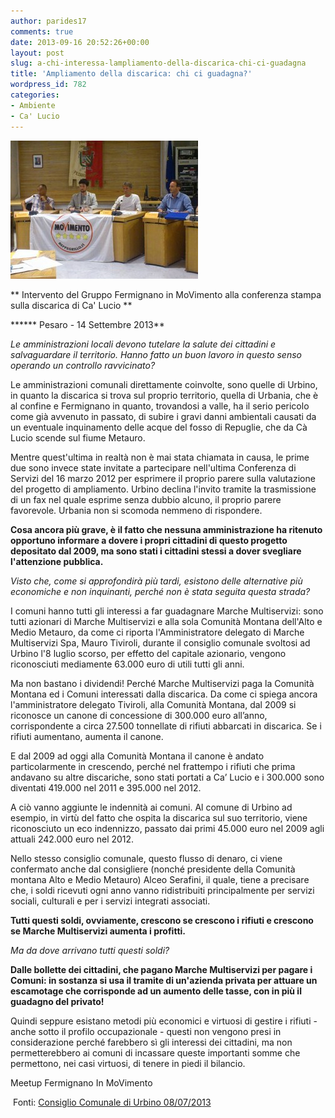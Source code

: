 ```yaml
---
author: parides17
comments: true
date: 2013-09-16 20:52:26+00:00
layout: post
slug: a-chi-interessa-lampliamento-della-discarica-chi-ci-guadagna
title: 'Ampliamento della discarica: chi ci guadagna?'
wordpress_id: 782
categories:
- Ambiente
- Ca' Lucio
---
```


**[![conferenza 3 sett 2013](/images/2013/09/conferenza_3_sett_2013-300x221.jpg)](/images/2013/09/conferenza_3_sett_2013.jpg)**




**
Intervento del Gruppo Fermignano in MoVimento alla conferenza stampa sulla discarica di Ca' Lucio **




****** Pesaro - 14 Settembre 2013**





_Le amministrazioni locali devono tutelare la salute dei cittadini e salvaguardare il territorio. Hanno fatto un buon lavoro in questo senso operando un controllo ravvicinato?_




<!-- more -->Le amministrazioni comunali direttamente coinvolte, sono quelle di Urbino, in quanto la discarica si trova sul proprio territorio, quella di Urbania, che è al confine e Fermignano in quanto, trovandosi a valle, ha il serio pericolo come già avvenuto in passato, di subire i gravi danni ambientali causati da un eventuale inquinamento delle acque del fosso di Repuglie, che da Cà Lucio scende sul fiume Metauro.




Mentre quest'ultima in realtà non è mai stata chiamata in causa, le prime due sono invece state invitate a partecipare nell'ultima Conferenza di Servizi del 16 marzo 2012 per esprimere il proprio parere sulla valutazione del progetto di ampliamento. Urbino declina l'invito tramite la trasmissione di un fax nel quale esprime senza dubbio alcuno, il proprio parere favorevole. Urbania non si scomoda nemmeno di rispondere.




**Cosa ancora più grave, è il fatto che nessuna amministrazione ha ritenuto opportuno informare a dovere i propri cittadini di questo progetto depositato dal 2009, ma sono stati i cittadini stessi a dover svegliare l'attenzione pubblica.**




_Visto che, come si approfondirà più tardi, esistono delle alternative più economiche e non inquinanti, perché non è stata seguita questa strada?_




I comuni hanno tutti gli interessi a far guadagnare Marche Multiservizi: sono tutti azionari di Marche Multiservizi e alla sola Comunità Montana dell'Alto e Medio Metauro, da come ci riporta l'Amministratore delegato di Marche Multiservizi Spa, Mauro Tiviroli, durante il consiglio comunale svoltosi ad Urbino l'8 luglio scorso, per effetto del capitale azionario, vengono riconosciuti mediamente 63.000 euro di utili tutti gli anni.




Ma non bastano i dividendi! Perché Marche Multiservizi paga la Comunità Montana ed i Comuni interessati dalla discarica. Da come ci spiega ancora l'amministratore delegato Tiviroli, alla Comunità Montana, dal 2009 si riconosce un canone di concessione di 300.000 euro all’anno, corrispondente a circa 27.500 tonnellate di rifiuti abbarcati in discarica. Se i rifiuti aumentano, aumenta il canone.




E dal 2009 ad oggi alla Comunità Montana il canone è andato particolarmente in crescendo, perché nel frattempo i rifiuti che prima andavano su altre discariche, sono stati portati a Ca’ Lucio e i 300.000 sono diventati 419.000 nel 2011 e 395.000 nel 2012.




A ciò vanno aggiunte le indennità ai comuni. Al comune di Urbino ad esempio, in virtù del fatto che ospita la discarica sul suo territorio, viene riconosciuto un eco indennizzo, passato dai primi 45.000 euro nel 2009 agli attuali 242.000 euro nel 2012.




Nello stesso consiglio comunale, questo flusso di denaro, ci viene confermato anche dal consigliere (nonché presidente della Comunità montana Alto e Medio Metauro) Alceo Serafini, il quale, tiene a precisare che, i soldi ricevuti ogni anno vanno ridistribuiti principalmente per servizi sociali, culturali e per i servizi integrati associati.




**Tutti questi soldi, ovviamente, crescono se crescono i rifiuti e crescono se Marche Multiservizi aumenta i profitti.**




_Ma da dove arrivano tutti questi soldi?_




**Dalle bollette dei cittadini, che pagano Marche Multiservizi per pagare i Comuni: in sostanza si usa il tramite di un'azienda privata per attuare un escamotage che corrisponde ad un aumento delle tasse, con in più il guadagno del privato!**




Quindi seppure esistano metodi più economici e virtuosi di gestire i rifiuti - anche sotto il profilo occupazionale - questi non vengono presi in considerazione perché farebbero sì gli interessi dei cittadini, ma non permetterebbero ai comuni di incassare queste importanti somme che permettono, nei casi virtuosi, di tenere in piedi il bilancio.




Meetup Fermignano In MoVimento




 Fonti: [Consiglio Comunale di Urbino 08/07/2013](http://www.comune.urbino.ps.it/Archivio/Resoconti_consiliari/2013/08%20LUGLIO%202013.pdf)



